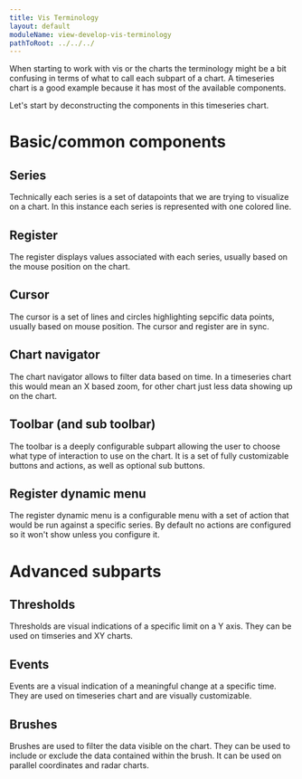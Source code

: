 ```yaml
---
title: Vis Terminology
layout: default
moduleName: view-develop-vis-terminology
pathToRoot: ../../../
---
```


When starting to work with vis or the charts the terminology might be a bit confusing in terms of what to call each subpart of a chart. A timeseries chart is a good example because it has most of the available components.

Let's start by deconstructing the components in this timeseries chart.

<catalog-picture img-src="../../pages/develop/vis/vis-resources/TS_basic" img-alt="Simple Timeseries" style="border:none;" caption="Simple Timeseries Chart"></catalog-picture>



# Basic/common components


## Series
Technically each series is a set of datapoints that we are trying to visualize on a chart. In this instance each series is represented with one colored line.
<catalog-picture img-src="../../pages/develop/vis/vis-resources/series" img-alt="series subpart" style="border:none;"></catalog-picture>

## Register
The register displays values associated with each series, usually based on the mouse position on the chart.
<catalog-picture img-src="../../pages/develop/vis/vis-resources/register" img-alt="register subpart" style="border:none;"></catalog-picture>

## Cursor
The cursor is a set of lines and circles highlighting sepcific data points, usually based on mouse position. The cursor and register are in sync.
<catalog-picture img-src="../../pages/develop/vis/vis-resources/cursor" img-alt="cursor subpart" style="border:none;"></catalog-picture>

## Chart navigator
The chart navigator allows to filter data based on time. In a timeseries chart this would mean an X based zoom, for other chart just less data showing up on the chart.
<catalog-picture img-src="../../pages/develop/vis/vis-resources/chart_navigator" img-alt="chart_navigator subpart" style="border:none;"></catalog-picture>

## Toolbar (and sub toolbar)
The toolbar is a deeply configurable subpart allowing the user to choose what type of interaction to use on the chart. It is a set of fully customizable buttons and actions, as well as optional sub buttons.
<catalog-picture img-src="../../pages/develop/vis/vis-resources/toolbar" img-alt="toolbar subpart" style="border:none;"></catalog-picture>

## Register dynamic menu
The register dynamic menu is a configurable menu with a set of action that would be run against a specific series. By default no actions are configured so it won't show unless you configure it.
<catalog-picture img-src="../../pages/develop/vis/vis-resources/dynamic_menus" img-alt="dynamic_menus subpart" style="border:none;"></catalog-picture>



# Advanced subparts

## Thresholds
Thresholds are visual indications of a specific limit on a Y axis. They can be used on timseries and XY charts.
<catalog-picture img-src="../../pages/develop/vis/vis-resources/thresholds" img-alt="thresholds subpart" style="border:none;"></catalog-picture>

## Events
Events are a visual indication of a meaningful change at a specific time. They are used on timeseries chart and are visually customizable.
<catalog-picture img-src="../../pages/develop/vis/vis-resources/event" img-alt="events subpart" style="border:none;"></catalog-picture>

## Brushes
Brushes are used to filter the data visible on the chart. They can be used to include or exclude the data contained within the brush. It can be used on parallel coordinates and radar charts.
<catalog-picture img-src="../../pages/develop/vis/vis-resources/brushes" img-alt="brushes subpart" style="border:none;"></catalog-picture>


